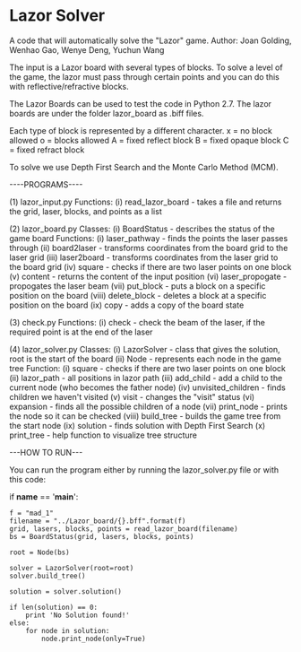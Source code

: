 # Lazor Solver
A code that will automatically solve the "Lazor" game.
Author: Joan Golding, Wenhao Gao, Wenye Deng, Yuchun Wang

The input is a Lazor board with several types of blocks. To solve a level of the game, the lazor must pass through certain points and you can do this with reflective/refractive blocks. 

The Lazor Boards can be used to test the code in Python 2.7. 
The lazor boards are under the folder lazor_board as .biff files. 

Each type of block is represented by a different character. 
x = no block allowed
o = blocks allowed
A = fixed reflect block
B = fixed opaque block
C = fixed refract block

To solve we use Depth First Search and the Monte Carlo Method (MCM). 

----PROGRAMS----

(1) lazor_input.py
    Functions:
    (i) read_lazor_board - takes a file and returns the grid, laser, blocks, and points as a list 

(2) lazor_board.py
    Classes:
    (i) BoardStatus - describes the status of the game board
    Functions:
    (i) laser_pathway - finds the points the laser passes through
    (ii) board2laser - transforms coordinates from the board grid to the laser grid
    (iii) laser2board - transforms coordinates from the laser grid to the board grid
    (iv) square - checks if there are two laser points on one block
    (v) content - returns the content of the input position
    (vi) laser_propogate - propogates the laser beam
    (vii) put_block - puts a block on a specific position on the board
    (viii) delete_block - deletes a block at a specific position on the board
    (ix) copy - adds a copy of the board state 
    
(3) check.py 
    Functions:
    (i) check - check the beam of the laser, if the required point is at the end of the laser
    
(4) lazor_solver.py 
    Classes:
    (i) LazorSolver - class that gives the solution, root is the start of the board
    (ii) Node - represents each node in the game tree 
    Function:
    (i) square - checks if there are two laser points on one block
    (ii) lazor_path - all positions in lazor path
    (iii) add_child - add a child to the current node (who becomes the father node) 
    (iv) unvisited_children - finds children we haven't visited
    (v) visit - changes the "visit" status 
    (vi) expansion - finds all the possible children of a node 
    (vii) print_node - prints the node so it can be checked 
    (viii) build_tree - builds the game tree from the start node 
    (ix) solution - finds solution with Depth First Search 
    (x) print_tree - help function to visualize tree structure 
    
  ---HOW TO RUN---
  
  You can run the program either by running the lazor_solver.py file or with this code:
  
  
  if __name__ == '__main__':
  
    f = "mad_1"
    filename = "../Lazor_board/{}.bff".format(f)
    grid, lasers, blocks, points = read_lazor_board(filename)
    bs = BoardStatus(grid, lasers, blocks, points)

    root = Node(bs)

    solver = LazorSolver(root=root)
    solver.build_tree()

    solution = solver.solution()

    if len(solution) == 0:
        print 'No Solution found!'
    else:
        for node in solution:
            node.print_node(only=True)









